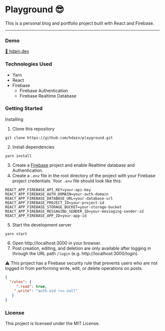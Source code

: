 # Playground 😎

This is a personal blog and portfolio project built with React and Firebase.

---

### Demo
<a href="https://hdain.dev">
 🔗 hdain.dev
</a>

### Technologies Used
- Yarn
- React
- Firebase
    - Firebase Authentication
    - Firebase Realtime Database

### Getting Started
Installing
1. Clone this repository
```
git clone https://github.com/hdain/playground.git
```
2. Install dependencies
```
yarn install
```
3. Create a [Firebase](https://firebase.google.com/?hl=ko) project and enable Realtime database and Authentication.
4. Create a `.env` file in the root directory of the project with your Firebase project credentials. Your `.env` file should look like this:

```text
REACT_APP_FIREBASE_API_KEY=your-api-key
REACT_APP_FIREBASE_AUTH_DOMAIN=your-auth-domain
REACT_APP_FIREBASE_DATABASE_URL=your-database-url
REACT_APP_FIREBASE_PROJECT_ID=your-project-id
REACT_APP_FIREBASE_STORAGE_BUCKET=your-storage-bucket
REACT_APP_FIREBASE_MESSAGING_SENDER_ID=your-messaging-sender-id
REACT_APP_FIREBASE_APP_ID=your-app-id
```
5. Start the development server
```
yarn start
```
6. Open http://localhost:3000 in your browser.
7. Post creation, editing, and deletion are only available after logging in through the URL path `/login` (e.g. http://localhost:3000/login).

⚠️ This project has a Firebase security rule that prevents users who are not logged in from performing write, edit, or delete operations on posts.
```json
{
  "rules": {
     ".read": true,
    ".write": "auth.uid !== null"
   }
}
```

### License
This project is licensed under the MIT License.


